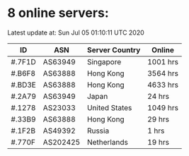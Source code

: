 # 8 online servers:

Latest update at: Sun Jul 05 01:10:11 UTC 2020

| ID | ASN | Server Country | Online |
| -- | --- | -------------- | ------ |
| #.7F1D | AS63949 | Singapore | 1001 hrs |
| #.B6F8 | AS63888 | Hong Kong | 3564 hrs |
| #.BD3E | AS63888 | Hong Kong | 4633 hrs |
| #.2A79 | AS63949 | Japan | 24 hrs |
| #.1278 | AS23033 | United States | 1049 hrs |
| #.33B9 | AS63888 | Hong Kong | 29 hrs |
| #.1F2B | AS49392 | Russia | 1 hrs |
| #.770F | AS202425 | Netherlands | 19 hrs |

